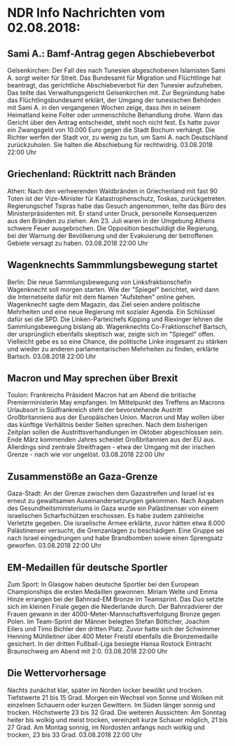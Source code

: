 # NDR Info Nachrichten vom 02.08.2018:


## Sami A.: Bamf-Antrag gegen Abschiebeverbot
Gelsenkirchen: Der Fall des nach Tunesien abgeschobenen Islamisten Sami A. sorgt weiter für Streit. Das Bundesamt für Migration und Flüchtlinge hat beantragt, das gerichtliche Abschiebeverbot für den Tunesier aufzuheben. Das teilte das Verwaltungsgericht Gelsenkirchen mit. Zur Begründung habe das Flüchtlingsbundesamt erklärt, der Umgang der tunesischen Behörden mit Sami A. in den vergangenen Wochen zeige, dass ihm in seinem Heimatland keine Folter oder unmenschliche Behandlung drohe. Wann das Gericht über den Antrag entscheidet, steht noch nicht fest. Es hatte zuvor ein Zwangsgeld von 10.000 Euro gegen die Stadt Bochum verhängt. Die Richter werfen der Stadt vor, zu wenig zu tun, um Sami A. nach Deutschland zurückzuholen. Sie halten die Abschiebung für rechtwidrig. 03.08.2018 22:00 Uhr 

## Griechenland: Rücktritt nach Bränden
Athen: Nach den verheerenden Waldbränden in Griechenland mit fast 90 Toten ist der Vize-Minister für Katastrophenschutz, Toskas, zurückgetreten. Regierungschef Tsipras habe das Gesuch angenommen, teilte das Büro des Ministerpräsidenten mit. Er stand unter Druck, personelle Konsequenzen aus den Bränden zu ziehen. Am 23. Juli waren in der Umgebung Athens schwere Feuer ausgebrochen. Die Opposition beschuldigt die Regierung, bei der Warnung der Bevölkerung und der Evakuierung der betroffenen Gebiete versagt zu haben. 03.08.2018 22:00 Uhr 

## Wagenknechts Sammmlungsbewegung startet
Berlin: Die neue Sammlungsbewegung von Linksfraktionschefin Wagenknecht soll morgen starten. Wie der "Spiegel" berichtet, wird dann die Internetseite dafür mit dem Namen "Aufstehen" online gehen. Wagenknecht sagte dem Magazin, das Ziel seien andere politische Mehrheiten und eine neue Regierung mit sozialer Agenda. Ein Schlüssel dafür sei die SPD. Die Linken-Parteichefs Kipping und Riexinger lehnen die Sammlungsbewegung bislang ab. Wagenknechts Co-Fraktionschef Bartsch, der ursprünglich ebenfalls skeptisch war, zeigte sich im "Spiegel" offen. Vielleicht gebe es so eine Chance, die politische Linke insgesamt zu stärken und wieder zu anderen parlamentarischen Mehrheiten zu finden, erklärte Bartsch. 03.08.2018 22:00 Uhr 

## Macron und May sprechen über Brexit
Toulon:	Frankreichs Präsident Macron hat am Abend die britische Premierministerin May empfangen. Im Mittelpunkt des Treffens an Macrons Urlaubsort in Südfrankreich steht der bevorstehende Austritt Großbritanniens aus der Europäischen Union. Macron und May wollen über das künftige Verhältnis beider Seiten sprechen. Nach dem bisherigen Zeitplan sollen die Austrittsverhandlungen im Oktober abgeschlossen sein. Ende März kommenden Jahres scheidet Großbritannien aus der EU aus. Allerdings sind zentrale Streitfragen - etwa der Umgang mit der irischen Grenze - nach wie vor ungelöst. 03.08.2018 22:00 Uhr 

## Zusammenstöße an Gaza-Grenze
Gaza-Stadt: An der Grenze zwischen dem Gazastreifen und Israel ist es erneut zu gewaltsamen Auseinandersetzungen gekommen. Nach Angaben des Gesundheitsministeriums in Gaza wurde ein Palästinenser von einem israelischen Scharfschützen erschossen. Es habe zudem zahlreiche Verletzte gegeben. Die israelische Armee erklärte, zuvor hätten etwa 8.000 Palästinenser versucht, die Grenzanlagen zu beschädigen. Eine Gruppe sei nach Israel eingedrungen und habe Brandbomben sowie einen Sprengsatz geworfen. 03.08.2018 22:00 Uhr 

## EM-Medaillen für deutsche Sportler
Zum Sport: In Glasgow haben deutsche Sportler bei den European Championships die ersten Medaillen gewonnen. Miriam Welte und Emma Hinze errangen bei der Bahnrad-EM Bronze im Teamsprint. Das Duo setzte sich im kleinen Finale gegen die Niederlande durch. Der Bahnradvierer der Frauen gewann in der 4000-Meter-Mannschaftsverfolgung Bronze gegen Polen. Im Team-Sprint der Männer belegten
Stefan Bötticher, Joachim Eilers und Timo Bichler den dritten Platz. Zuvor hatte sich der Schwimmer Henning Mühlleitner über 400 Meter Freistil ebenfalls die Bronzemedaille gesichert. In der dritten Fußball-Liga besiegte Hansa Rostock Eintracht Braunschweig am Abend mit 2:0. 03.08.2018 22:00 Uhr 

## Die Wettervorhersage
Nachts zunächst klar, später im Norden locker bewölkt und trocken. Tiefstwerte 21 bis 15 Grad. Morgen ein Wechsel von Sonne und Wolken mit einzelnen Schauern oder kurzen Gewittern. Im Süden länger sonnig und trocken. Höchstwerte 23 bis 32 Grad. Die weiteren Aussichten: Am Sonntag heiter bis wolkig und meist trocken, vereinzelt kurze Schauer möglich, 21 bis 27 Grad. Am Montag sonnig, im Nordosten anfangs noch wolkig und trocken, 23 bis 33 Grad. 03.08.2018 22:00 Uhr 
